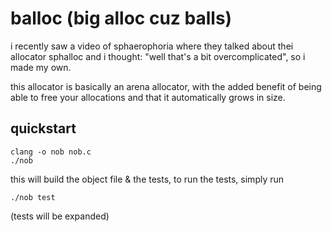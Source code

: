 # balloc (big alloc cuz balls)
i recently saw a video of sphaerophoria where they talked about thei allocator sphalloc and i thought:
"well that's a bit overcomplicated", so i made my own.

this allocator is basically an arena allocator, with the added benefit of being able to free your
allocations and that it automatically grows in size.

## quickstart
```
clang -o nob nob.c
./nob
```

this will build the object file & the tests, to run the tests, simply run
```
./nob test
```
(tests will be expanded)
